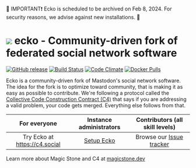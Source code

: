 🔴 IMPORTANT❗ Ecko is scheduled to be archived on Feb 8, 2024. For security reasons, we advise against new installations. 🔴

![](/.github/branding/vectors/logo-full-monochrome.svg)
ecko - Community-driven fork of federated social network software
=================================================================
[![GitHub release](https://magicstone.dev/assets/no-releases-for-c4.svg)][releases]
[![Build Status](https://img.shields.io/circleci/project/github/magicstone-dev/ecko.svg)][circleci]
[![Code Climate](https://img.shields.io/codeclimate/maintainability/magicstone-dev/ecko.svg)][code_climate]
[![Docker Pulls](https://img.shields.io/docker/pulls/dsterry/ecko.svg)][docker]

[releases]: https://github.com/magicstone-dev/ecko/releases
[circleci]: https://circleci.com/gh/magicstone-dev/ecko
[code_climate]: https://codeclimate.com/github/magicstone-dev/ecko
[docker]: https://hub.docker.com/r/dsterry/ecko

Ecko is a community-driven fork of Mastodon's social network software. The idea for the fork is to optimize toward community, that is making it as easy as possible to contribute. We're following a protocol called the [Collective Code Construction Contract (C4)](https://rfc.zeromq.org/spec/42/) that says if you are addressing a valid problem, your code gets merged. Everything else follows from that.

|For everyone|Instance administrators|Contributors (all skill levels)|
|:----:|:----:|:----:|
|  Try Ecko at https://c4.social | [Setup Ecko](./README.md) | Browse our [Issue tracker](https://github.com/magicstone-dev/ecko/issues) |

Learn more about Magic Stone and C4 at [magicstone.dev](https://magicstone.dev)
